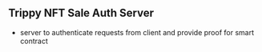 ## Trippy NFT Sale Auth Server
* server to authenticate requests from client and provide proof for smart
  contract
